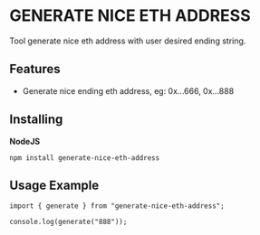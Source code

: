 # GENERATE NICE ETH ADDRESS

Tool generate nice eth address with user desired ending string.

## Features

-   Generate nice ending eth address, eg: 0x...666, 0x...888

## Installing

**NodeJS**

```
npm install generate-nice-eth-address
```

## Usage Example

```
import { generate } from "generate-nice-eth-address";

console.log(generate("888"));
```
